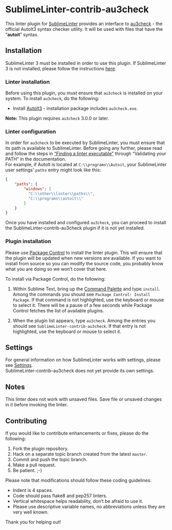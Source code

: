 SublimeLinter-contrib-au3check
================================

This linter plugin for [SublimeLinter][docs] provides an interface to [au3check][au] - the official AutoIt3 syntax checker utility. It will be used with files that have the “__autoit__” syntax.

## Installation
SublimeLinter 3 must be installed in order to use this plugin. If SublimeLinter 3 is not installed, please follow the instructions [here][installation].

### Linter installation
Before using this plugin, you must ensure that `au3check` is installed on your system. To install `au3check`, do the following:
* Install [AutoIt3][au] - installation package includes `au3check.exe`.

**Note:** This plugin requires `au3check` 3.0.0 or later.

### Linter configuration
In order for `au3check` to be executed by SublimeLinter, you must ensure that its path is available to SublimeLinter. Before going any further,
please read and follow the steps in [“Finding a linter executable”][finding-linter-exec] through “Validating your PATH” in the documentation.<br>
For example, if AutoIt is located at `C:\\programs\\Autoit`, your SublimeLinter user settings' `paths` entry might look like this:
```json
{
    "paths": {
        "windows": [
          "C:\\other\\linter\\paths\\",
          "C:\\programs\\autoit\\"
        ]
    }
}
```

Once you have installed and configured `au3check`, you can proceed to install the SublimeLinter-contrib-au3check plugin if it is not yet installed.

### Plugin installation
Please use [Package Control][pc] to install the linter plugin. This will ensure that the plugin will be updated when new versions are available. If you want to install from source so you can modify the source code, you probably know what you are doing so we won’t cover that here.

To install via Package Control, do the following:

1. Within Sublime Text, bring up the [Command Palette][cmd] and type `install`. Among the commands you should see `Package Control: Install Package`. If that command is not highlighted, use the keyboard or mouse to select it. There will be a pause of a few seconds while Package Control fetches the list of available plugins.

2. When the plugin list appears, type `au3check`. Among the entries you should see `SublimeLinter-contrib-au3check`. If that entry is not highlighted, use the keyboard or mouse to select it.

## Settings
For general information on how SublimeLinter works with settings, please see [Settings][settings].<br>
SublimeLinter-contrib-au3check does not yet provide its own settings.

## Notes
This linter does not work with unsaved files. Save file or unsaved changes in it before invoking the linter.

## Contributing
If you would like to contribute enhancements or fixes, please do the following:

1. Fork the plugin repository.
2. Hack on a separate topic branch created from the latest `master`.
3. Commit and push the topic branch.
4. Make a pull request.
5. Be patient.  ;-)

Please note that modifications should follow these coding guidelines:

- Indent is 4 spaces.
- Code should pass flake8 and pep257 linters.
- Vertical whitespace helps readability, don’t be afraid to use it.
- Please use descriptive variable names, no abbreviations unless they are very well known.

Thank you for helping out!

[au]: https://www.autoitscript.com/site/autoit/downloads/
[docs]: http://sublimelinter.readthedocs.org
[installation]: http://sublimelinter.readthedocs.org/en/latest/installation.html
[finding-linter-exec]: http://sublimelinter.readthedocs.org/en/latest/troubleshooting.html#finding-a-linter-executable
[pc]: https://sublime.wbond.net/installation
[cmd]: http://docs.sublimetext.info/en/sublime-text-3/extensibility/command_palette.html
[settings]: http://sublimelinter.readthedocs.org/en/latest/settings.html
